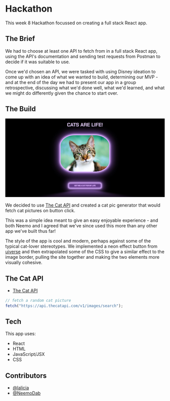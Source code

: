 # Hackathon

This week 8 Hackathon focussed on creating a full stack React app.

## The Brief

We had to choose at least one API to fetch from in a full stack React app, using the API's documentation and sending test requests from Postman to decide if it was suitable to use.

Once we'd chosen an API, we were tasked with using Disney ideation to come up with an idea of what we wanted to build, determining our MVP - and at the end of the day we had to present our app in a group retrospective, discussing what we'd done well, what we'd learned, and what we might do differently given the chance to start over.

## The Build

<img src="./screenshot.JPG" alt="generator screenshot" width="750px" />

We decided to use [The Cat API](https://thecatapi.com/) and created a cat pic generator that would fetch cat pictures on button click.

This was a simple idea meant to give an easy enjoyable experience - and both Neemo and I agreed that we've since used this more than any other app we've built thus far!

The style of the app is cool and modern, perhaps against some of the typical cat-lover stereotypes. We implemented a neon effect button from [uiverse](https://uiverse.io/) and then extrapolated some of the CSS to give a similar effect to the image border, pulling the site together and making the two elements more visually cohesive.

## The Cat API

- [The Cat API](https://thecatapi.com/)

```js
// fetch a random cat picture
fetch("https://api.thecatapi.com/v1/images/search");
```

## Tech

This app uses:

- React
- HTML
- JavaScript/JSX
- CSS

## Contributors

- [@lalicia](https://www.github.com/lalicia)
- [@NeemoDab](https://www.github.com/NeemoDab)
